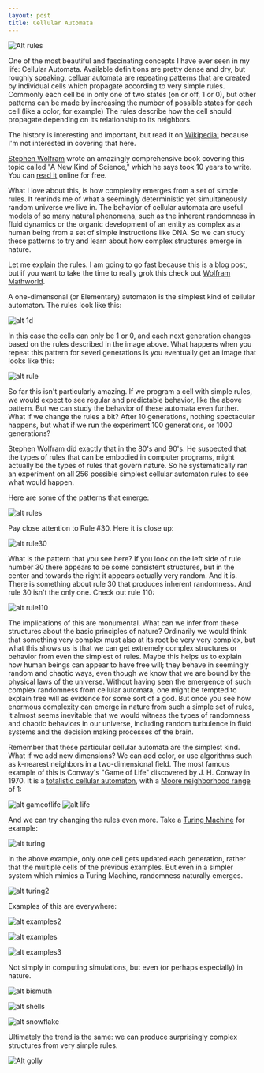 ```yaml
---
layout: post
title: Cellular Automata
---
```


![Alt rules](http://uncomp.uwe.ac.uk/wuensche/gallery/f_k5_examples.gif)

One of the most beautiful and fascinating concepts I have ever seen in my life: Cellular Automata. Available definitions are pretty dense and dry, but roughly speaking, celluar automata are repeating patterns that are created by individual cells which propagate according to very simple rules. Commonly each cell be in only one of two states (on or off, 1 or 0), but other patterns can be made by increasing the number of possible states for each cell (like a color, for example) The rules describe how the cell should propagate depending on its relationship to its neighbors.

The history is interesting and important, but read it on [Wikipedia:](https://en.wikipedia.org/wiki/Cellular_automaton) because I'm not interested in covering that here.

[Stephen Wolfram](https://www.youtube.com/watch?v=_eC14GonZnU) wrote an amazingly comprehensive book covering this topic called "A New Kind of Science," which he says took 10 years to write. You can [read it](https://www.wolframscience.com/) online for free.


<!-- explain the rules and how they work, with pictures -->
<!-- link to the wolfram youtube video -->
<!-- talk about applications for fluid dynamics etc -->



What I love about this, is how complexity emerges from a set of simple rules. It reminds me of what a seemingly deterministic yet simultaneously random universe we live in. The behavior of cellular automata are useful models of so many natural phenomena, such as the inherent randomness in fluid dynamics or the organic development of an entity as complex as a human being from a set of simple instructions like DNA. So we can study these patterns to try and learn about how complex structures emerge in nature. 

Let me explain the rules. I am going to go fast because this is a blog post, but if you want to take the time to really grok this check out [Wolfram Mathworld](http://mathworld.wolfram.com/ElementaryCellularAutomaton.html).

A one-dimensonal (or Elementary) automaton is the simplest kind of cellular automaton. The rules look like this:

![alt 1d](http://mathworld.wolfram.com/images/eps-gif/ElementaryCA30Rules_750.gif)

In this case the cells can only be 1 or 0, and each next generation changes based on the rules described in the image above. What happens when you repeat this pattern for severl generations is you eventually get an image that looks like this:

![alt rule](http://mathworld.wolfram.com/images/eps-gif/ElementaryCA30_1000.gif)

So far this isn't particularly amazing. If we program a cell with simple rules, we would expect to see regular and predictable behavior, like the above pattern. But we can study the behavior of these automata even further. What if we change the rules a bit? After 10 generations, nothing spectacular happens, but what if we run the experiment 100 generations, or 1000 generations? 

Stephen Wolfram did exactly that in the 80's and 90's. He suspected that the types of rules that can be embodied in computer programs, might actually be the types of rules that govern nature. So he systematically ran an experiment on all 256 possible simplest cellular automaton rules to see what would happen.

Here are some of the patterns that emerge:

![alt rules](http://mathworld.wolfram.com/images/eps-gif/ElementaryCA1_900.gif)

Pay close attention to Rule #30. Here it is close up:

![alt rule30](http://mathworld.wolfram.com/images/gifs/Rule30Big.jpg)

What is the pattern that you see here? If you look on the left side of rule number 30 there appears to be some consistent structures, but in the center and towards the right it appears actually very random. And it is. There is something about rule 30 that produces inherent randomness. And rule 30 isn't the only one. Check out rule 110:

![alt rule110](http://nicholasyager.com/assets/2014-04-29/rule110.png)

The implications of this are monumental. What can we infer from these structures about the basic principles of nature? Ordinarily we would think that something very complex must also at its root be very very complex, but what this shows us is that we can get extremely complex structures or behavior from even the simplest of rules. Maybe this helps us to explain how human beings can appear to have free will; they behave in seemingly random and chaotic ways, even though we know that we are bound by the physical laws of the universe. Without having seen the emergence of such complex randomness from cellular automata, one might be tempted to explain free will as evidence for some sort of a god. But once you see how enormous complexity can emerge in nature from such a simple set of rules, it almost seems inevitable that we would witness the types of randomness and chaotic behaviors in our universe, including random turbulence in fluid systems and the decision making processes of the brain. 

Remember that these particular cellular automata are the simplest kind. What if we add new dimensions? We can add color, or use algorithms such as k-nearest neighbors in a two-dimensional field. The most famous example of this is Conway's "Game of Life" discovered by J. H. Conway in 1970. It is a [totalistic cellular automaton](http://mathworld.wolfram.com/TotalisticCellularAutomaton.html), with a [Moore neighborhood range](http://mathworld.wolfram.com/MooreNeighborhood.html) of 1:

![alt gameoflife](http://mathworld.wolfram.com/images/gifs/puffertr.gif)   ![alt life](http://img.sadistic.pl/pics/fafe1da85d06.gif)

And we can try changing the rules even more. Take a [Turing Machine](https://en.wikipedia.org/wiki/Turing_machine) for example:

![alt turing](http://mathworld.wolfram.com/images/eps-gif/BusyBeaverS_901.gif) 

In the above example, only one cell gets updated each generation, rather that the multiple cells of the previous examples. But even in a simpler system which mimics a Turing Machine, randomness naturally emerges.

![alt turing2](https://ccrma.stanford.edu/~jieun5/coursework/220b/final-proj_html_5bcab052.jpg)

Examples of this are everywhere:

![alt examples2](http://pentadecathlon.com/lifeNews/2011/02/2011-02-16-c12-SC-exploded.PNG)

![alt examples](http://blog.stephenwolfram.com/data/uploads/2013/03/slide_012.png)

![alt examples3](http://rendell-attic.org/gol/turing_js_r.gif)

Not simply in computing simulations, but even (or perhaps especially) in nature. 

![alt bismuth](http://www.bismuthcrystal.com/n23-566d.jpg)

![alt shells](http://www.aimfeld.ch/cellmorphs/img/shells1.jpg)

![alt snowflake](http://ca.olin.edu/2005/cellular_automata/crystalization_example.gif)

Ultimately the trend is the same: we can produce surprisingly complex structures from very simple rules.

<!-- 
http://mathworld.wolfram.com/CellularAutomaton.html

http://www.mirekw.com/ca/rullex_1dbi.html -->

![Alt golly](http://golly.sourceforge.net/ticker.gif)


<!-- 
images: 
http://www.kamend.com/wp-content/uploads/WolframCA_Rule101.png
http://www.mirekw.com/ca/rules/1dto_marvel.gif
http://www.harrisondigitalmedia.com/forumPix/CellularAutomata.jpg
http://www.mirekw.com/ca/rules/1dto_class4a.gif
http://www.mirekw.com/ca/rules/1dbi_chaoticgliders.gif -->